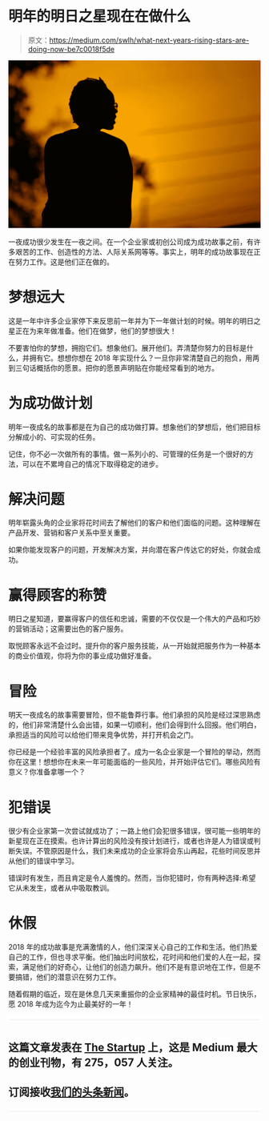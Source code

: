 # 明年的明日之星现在在做什么

> 原文：<https://medium.com/swlh/what-next-years-rising-stars-are-doing-now-be7c0018f5de>

![](img/941df882fd856151b40816f421ddf9d8.png)

一夜成功很少发生在一夜之间。在一个企业家或初创公司成为成功故事之前，有许多艰苦的工作、创造性的方法、人际关系网等等。事实上，明年的成功故事现在正在努力工作。这是他们正在做的。

# 梦想远大

这是一年中许多企业家停下来反思前一年并为下一年做计划的时候。明年的明日之星正在为来年做准备。他们在做梦，他们的梦想很大！

不要害怕你的梦想，拥抱它们。想象他们。展开他们。弄清楚你努力的目标是什么，并拥有它。想想你想在 2018 年实现什么？一旦你非常清楚自己的抱负，用两到三句话概括你的愿景。把你的愿景声明贴在你能经常看到的地方。

# 为成功做计划

明年一夜成名的故事都是在为自己的成功做打算。想象他们的梦想后，他们把目标分解成小的、可实现的任务。

记住，你不必一次做所有的事情。做一系列小的、可管理的任务是一个很好的方法，可以在不累垮自己的情况下取得稳定的进步。

# 解决问题

明年崭露头角的企业家将花时间去了解他们的客户和他们面临的问题。这种理解在产品开发、营销和客户关系中至关重要。

如果你能发现客户的问题，开发解决方案，并向潜在客户传达它的好处，你就会成功。

# 赢得顾客的称赞

明日之星知道，要赢得客户的信任和忠诚，需要的不仅仅是一个伟大的产品和巧妙的营销活动；这需要出色的客户服务。

取悦顾客永远不会过时。提升你的客户服务技能，从一开始就把服务作为一种基本的商业价值观，你将为你的事业成功做好准备。

# 冒险

明天一夜成名的故事需要冒险，但不能鲁莽行事。他们承担的风险是经过深思熟虑的，他们非常清楚什么会出错，如果一切顺利，他们会得到什么回报。他们明白，承担适当的风险可以给他们带来竞争优势，并打开机会之门。

你已经是一个经验丰富的风险承担者了。成为一名企业家是一个冒险的举动，然而你在这里！想想你在未来一年可能面临的一些风险，并开始评估它们。哪些风险有意义？你准备拿哪一个？

# 犯错误

很少有企业家第一次尝试就成功了；一路上他们会犯很多错误，很可能一些明年的新星现在正在摸索。也许计算出的风险没有按计划进行，或者也许是人为错误或判断失误。不管原因是什么，我们未来成功的企业家将会东山再起，花些时间反思并从他们的错误中学习。

错误时有发生，而且肯定是令人羞愧的。然而，当你犯错时，你有两种选择:希望它从未发生，或者从中吸取教训。

# 休假

2018 年的成功故事是充满激情的人，他们深深关心自己的工作和生活。他们热爱自己的工作，但也寻求平衡。他们抽出时间放松，花时间和他们爱的人在一起，探索，满足他们的好奇心，让他们的创造力飙升。他们不是有意识地在工作，但是不要搞错，他们的潜意识在努力工作。

随着假期的临近，现在是休息几天来重振你的企业家精神的最佳时机。节日快乐，愿 2018 年成为迄今为止最美好的一年！

![](img/731acf26f5d44fdc58d99a6388fe935d.png)

## 这篇文章发表在 [The Startup](https://medium.com/swlh) 上，这是 Medium 最大的创业刊物，有 275，057 人关注。

## 订阅接收[我们的头条新闻](http://growthsupply.com/the-startup-newsletter/)。

![](img/731acf26f5d44fdc58d99a6388fe935d.png)
